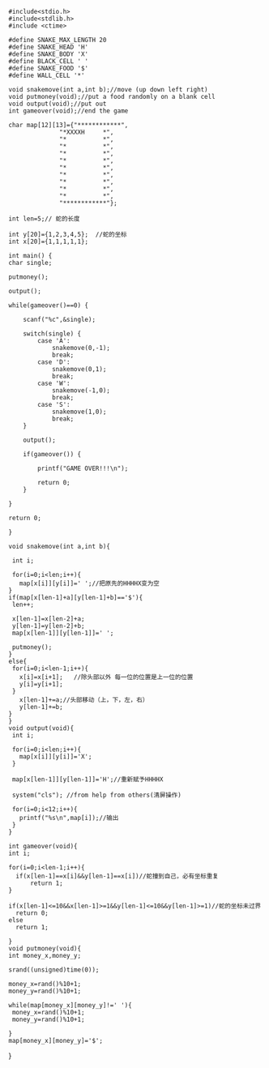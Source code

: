     #include<stdio.h>
    #include<stdlib.h>
    #include <ctime>

    #define SNAKE_MAX_LENGTH 20
    #define SNAKE_HEAD 'H'
    #define SNAKE_BODY 'X'
    #define BLACK_CELL ' '
    #define SNAKE_FOOD '$'
    #define WALL_CELL '*'

    void snakemove(int a,int b);//move (up down left right)  
    void putmoney(void);//put a food randomly on a blank cell
    void output(void);//put out
    int gameover(void);//end the game 

    char map[12][13]={"************",
				  "*XXXXH     *",
				  "*          *",
				  "*          *",
				  "*          *",
				  "*          *",
				  "*          *",
				  "*          *",
				  "*          *",
				  "*          *",
				  "*          *",
				  "************"};

    int len=5;// 蛇的长度 

    int y[20]={1,2,3,4,5};	//蛇的坐标	
    int x[20]={1,1,1,1,1};		

    int main() {
	char single;
	
	putmoney();
	
	output();
	
	while(gameover()==0) {
		
		scanf("%c",&single);
		 
		switch(single) {
			case 'A':
				snakemove(0,-1);
				break;
			case 'D':
				snakemove(0,1);
				break;
			case 'W':
				snakemove(-1,0);
				break;
			case 'S':
				snakemove(1,0);
				break;
		}
		
		output();
		
		if(gameover()) {
			
			printf("GAME OVER!!!\n");
			
			return 0;
		}
		
	}
	
	return 0;
	
    }

    void snakemove(int a,int b){
	
     int i;
   
     for(i=0;i<len;i++){
   	   map[x[i]][y[i]]=' ';//把原先的HHHHX变为空 
    }
    if(map[x[len-1]+a][y[len-1]+b]=='$'){
   	 len++;
   	 
	 x[len-1]=x[len-2]+a; 
	 y[len-1]=y[len-2]+b;
	 map[x[len-1]][y[len-1]]=' ';
	 
	 putmoney();
    }
    else{
     for(i=0;i<len-1;i++){
   	   x[i]=x[i+1];   //除头部以外 每一位的位置是上一位的位置 
	   y[i]=y[i+1]; 
     }
       x[len-1]+=a;//头部移动（上，下，左，右） 
	   y[len-1]+=b;
	}
    }
    void output(void){
     int i;
  
     for(i=0;i<len;i++){
   	   map[x[i]][y[i]]='X';
     }
     
     map[x[len-1]][y[len-1]]='H';//重新赋予HHHHX 
     
	 system("cls"); //from help from others(清屏操作)
     
	 for(i=0;i<12;i++){
  	   printf("%s\n",map[i]);//输出 
     } 
    }  

    int gameover(void){
	int i;
	
	for(i=0;i<len-1;i++){
	  if(x[len-1]==x[i]&&y[len-1]==x[i])//蛇撞到自己，必有坐标重复 
	  	  return 1;
    }
    
	if(x[len-1]<=10&&x[len-1]>=1&&y[len-1]<=10&&y[len-1]>=1)//蛇的坐标未过界 
	  return 0;
	else
	  return 1;
	
    }  
    void putmoney(void){
	int money_x,money_y;
	
	srand((unsigned)time(0));
	
	money_x=rand()%10+1;
	money_y=rand()%10+1;
	
	while(map[money_x][money_y]!=' '){
	 money_x=rand()%10+1;
	 money_y=rand()%10+1;
	  
    }
    map[money_x][money_y]='$';
}